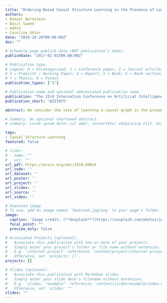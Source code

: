 ```yaml
---
title: "Ordering-Based Causal Structure Learning in the Presence of Latent Variables"
authors:
- Daniel Bernstein
- Basil Saeed 
- admin
- Caroline Uhler
date: "2019-10-20T00:00:00Z"
doi: ""

# Schedule page publish date (NOT publication's date).
publishDate: "2017-01-01T00:00:00Z"

# Publication type.
# Legend: 0 = Uncategorized; 1 = Conference paper; 2 = Journal article;
# 3 = Preprint / Working Paper; 4 = Report; 5 = Book; 6 = Book section;
# 7 = Thesis; 8 = Patent
publication_types: ["1"]

# Publication name and optional abbreviated publication name.
publication: "The 23rd Internation Conference on Artificial Intelligence and Statistics"
publication_short: "AISTATS"

abstract: We consider the task of learning a causal graph in the presence of latent confounders given i.i.d.~samples from the model. While current algorithms for causal structure discovery in the presence of latent confounders are constraint-based, we here propose a score-based approach. We prove that under assumptions weaker than faithfulness, any sparsest independence map (IMAP) of the distribution belongs to the Markov equivalence class of the true model. This motivates the \emph{Sparsest Poset} formulation - that posets can be mapped to minimal IMAPs of the true model such that the sparsest of these IMAPs is Markov equivalent to the true model. Motivated by this result, we propose a greedy algorithm over the space of posets for causal structure discovery in the presence of latent confounders and compare its performance to the current state-of-the-art algorithms FCI and FCI+ on synthetic data.

# Summary. An optional shortened abstract.
# summary: Lorem ipsum dolor sit amet, consectetur adipiscing elit. Duis posuere tellus ac convallis placerat. Proin tincidunt magna sed ex sollicitudin condimentum.

tags:
- Causal Structure Learning 
featured: false

# links:
# - name: ""
#   url: ""
url_pdf: https://arxiv.org/abs/1910.09014 
url_code: ''
url_dataset: ''
url_poster: ''
url_project: ''
url_slides: ''
url_source: ''
url_video: ''

# Featured image
# To use, add an image named `featured.jpg/png` to your page's folder. 
image:
  caption: 'Image credit: [**Unsplash**](https://unsplash.com/photos/jdD8gXaTZsc)'
  focal_point: ""
  preview_only: false

# Associated Projects (optional).
#   Associate this publication with one or more of your projects.
#   Simply enter your project's folder or file name without extension.
#   E.g. `internal-project` references `content/project/internal-project/index.md`.
#   Otherwise, set `projects: []`.
projects: []

# Slides (optional).
#   Associate this publication with Markdown slides.
#   Simply enter your slide deck's filename without extension.
#   E.g. `slides: "example"` references `content/slides/example/index.md`.
#   Otherwise, set `slides: ""`.
slides: "" 
---
```


